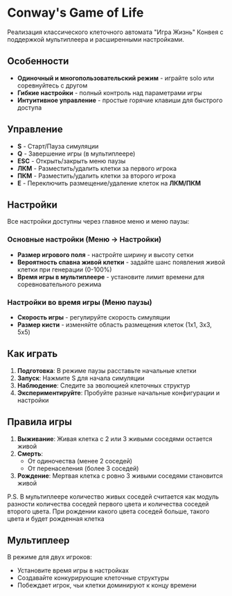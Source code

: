 # Conway's Game of Life

Реализация классического клеточного автомата "Игра Жизнь" Конвея с поддержкой мультиплеера и расширенными настройками.

## Особенности

- **Одиночный и многопользовательский режим** - играйте solo или соревнуйтесь с другом
- **Гибкие настройки** - полный контроль над параметрами игры
- **Интуитивное управление** - простые горячие клавиши для быстрого доступа

## Управление

- **S** - Старт/Пауза симуляции
- **Q** - Завершение игры (в мультиплеере)
- **ESC** - Открыть/закрыть меню паузы
- **ЛКМ** - Разместить/удалить клетки за первого игрока
- **ПКМ** - Разместить/удалить клетки за второго игрока
- **E** - Переключить размещение/удаление клеток на **ЛКМ/ПКМ**

## Настройки

Все настройки доступны через главное меню и меню паузы:

### Основные настройки (Меню → Настройки)
- **Размер игрового поля** - настройте ширину и высоту сетки
- **Вероятность спавна живой клетки** - задайте шанс появления живой клетки при генерации (0-100%)
- **Время игры в мультиплеере** - установите лимит времени для соревновательного режима

### Настройки во время игры (Меню паузы)
- **Скорость игры** - регулируйте скорость симуляции
- **Размер кисти** - изменяйте область размещения клеток (1x1, 3x3, 5x5)

## Как играть

1. **Подготовка**: В режиме паузы расставьте начальные клетки
2. **Запуск**: Нажмите S для начала симуляции
3. **Наблюдение**: Следите за эволюцией клеточных структур
4. **Экспериментируйте**: Пробуйте разные начальные конфигурации и настройки

## Правила игры

1. **Выживание**: Живая клетка с 2 или 3 живыми соседями остается живой
2. **Смерть**: 
   - От одиночества (менее 2 соседей)
   - От перенаселения (более 3 соседей)
3. **Рождение**: Мертвая клетка с ровно 3 живыми соседями становится живой

P.S. В мультиплеере количество живых соседей считается как модуль разности количества соседей первого цвета и количества соседей второго цвета. При рождении какого цвета соседей больше, такого цвета и будет рожденная клетка

## Мультиплеер

В режиме для двух игроков:
- Установите время игры в настройках
- Создавайте конкурирующие клеточные структуры
- Побеждает игрок, чьи клетки доминируют к концу времени
